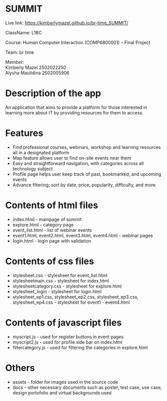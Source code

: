# SUMMIT <br>
Live link: https://kimberlymazel.github.io/br-time_SUMMIT/

ClassName: L1BC

Course: Human Computer Interaction (COMP6800001) – Final Project

Team: br time

Member: <br>
Kimberly Mazel 2502022250 <br>
Alysha Maulidina 2502005906 <br>

# Description of the app
An application that aims to provide a platform for those interested in learning more about IT by providing resources for them to access.

# Features
- Find professional courses, webinars, workshop and learning resources all in a designated platform
- Map feature allows user to find on-site events near them 
- Easy and straightforward navigation, with categories across all technology subject
- Profile page helps user keep track of past, bookmarked, and upcoming events
- Advance filtering; sort by date, price, popularity, difficulty, and more
  
# Contents of html files
- index.html - mainpage of summit
- explore.html - category page
- event_list.html - list of webinar events
- event1.html, event2.html, event3.html, event4.html - webinar pages
- login.html - login page with validation

# Contents of css files
- stylesheet.css - stylesheet for event_list.html
- stylesheetmain.css - stylesheet for index.html
- stylesheetcategory.css - stylesheet for explore.html
- stylesheet_login - stylesheet for login.html
- stylesheet_ep1.css, stylesheet_ep2.css, stylesheet_ep3.css, stylesheet_ep4.css - stylesheet for event1 - event4.html

# Contents of javascript files
- myscript.js - used for register buttons in event pages
- myscript2.js - used for profile side bar on index.html
- filtercategory.js - used for filtering the categories in explore.html

# Others
- assets - folder for images used in the source code
- docs - other necessary documents such as poster, test case, use case, design portofolio and virtual backgrounds used
